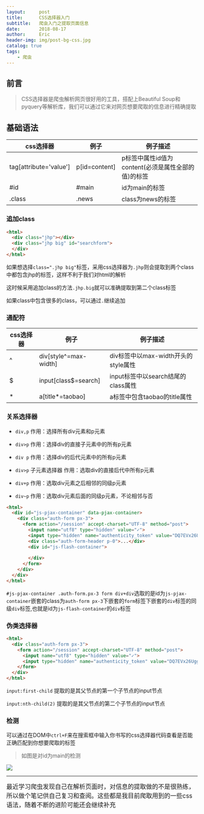 ```yaml
---
layout:     post
title:      CSS选择器入门
subtitle:   爬虫入门之提取页面信息
date:       2018-08-17
author:     Eric
header-img: img/post-bg-css.jpg
catalog: true
tags:
    - 爬虫
---
```


## 前言
> CSS选择器是爬虫解析网页很好用的工具，搭配上Beautiful Soup和pyquery等解析库，我们可以通过它来对网页想要爬取的信息进行精确提取

## **基础语法**


css选择器 | 例子 | 例子描述
---|---|---
tag[attribute='value'] | p[id=content]|p标签中属性id值为content(必须是属性全部的值)的标签
#id|#main  | id为main的标签 
.class|.news  |class为news的标签

### 追加class

```html
<html>
  <div class="jhp"></div>
  <div class="jhp big" id="searchform">
  </div>
</html>
```


如果想选择```class=".jhp big"```标签，采用css选择器为```.jhp```则会提取到两个class中都包含jhp的标签，这样不利于我们对html的解析  

这时候采用追加class的方法```.jhp.big```就可以准确提取到第二个class标签

如果class中包含很多的class，可以通过```.```继续追加

### 通配符

css选择器 | 例子 | 例子描述
---|---|---
  ^|div[style^=max-width]|div标签中以max-width开头的style属性
  $|input[class$=search]|input标签中以search结尾的class属性
  *|a[title*=taobao]|a标签中包含taobao的title属性
  
### 关系选择器
- ```div,p``` 作用：选择所有div元素和p元素

- ```div>p``` 作用：选择div的直接子元素中的所有p元素

-  ```div p``` 作用：选择div的后代元素中的所有p元素

- ```div>p```    子元素选择器 作用：选取div的直接后代中所有p元素
- ```div+p```   作用：选取div元素之后相邻的同级p元素
- ```div~p``` 作用：选取div元素后面的同级p元素，不论相邻与否


```html
<html>
  <div id="js-pjax-container" data-pjax-container>
    <div class="auth-form px-3">
      <form action="/session" accept-charset="UTF-8" method="post">
        <input name="utf8" type="hidden" value="✓">
        <input type="hidden" name="authenticity_token" value="DQ7EVx26UgglwwKIyapBP1gdcxz32iXLnHCQSud8X1OwxlCBwM6LnLnAKO6n6/E8pG4NkUR5Y3J2KKSWdc7m4Q=="> 
        <div class="auth-form-header p-0">...</div>
        <div id="js-flash-container">
        
        </div>
      </form>
    </div>
  </div>
</html>
```
```#js-pjax-container .auth-form.px-3 form div+div```选取的是id为```js-pjax-container```嵌套的class为```auth-form px-3```下嵌套的```form```标签下嵌套的```div```标签的同级```div```标签,也就是id为```js-flash-container```的```div```标签

### 伪类选择器
```html
<html>
  <div class="auth-form px-3">
    <form action="/session" accept-charset="UTF-8" method="post">
      <input name="utf8" type="hidden" value="✓">
      <input type="hidden" name="authenticity_token" value="DQ7EVx26UgglwwKIyapBP1gdcxz32iXLnHCQSud8X1OwxlCBwM6LnLnAKO6n6/E8pG4NkUR5Y3J2KKSWdc7m4Q==">
    </form>
  </div>
</html>
```


```input:first-child``` 提取的是其父节点的第一个子节点的input节点

```input:nth-child(2)```  提取的是其父节点的第二个子节点的input节点



### 检测

可以通过在DOM中```ctrl+F```来在搜索框中输入你书写的css选择器代码查看是否能正确匹配到你想要爬取的标签



> 如图是对id为main的检测

![](http://ww1.sinaimg.cn/large/005K0wPWly1fuby4eukiqj30rk0dcaaz.jpg)



---
<font size=3>
最近学习爬虫发现自己在解析页面时，对信息的提取做的不是很熟练，所以做个笔记供自己复习和查阅。这些都是我目前爬取用到的一些css语法，随着不断的进阶可能还会继续补充
</font>
